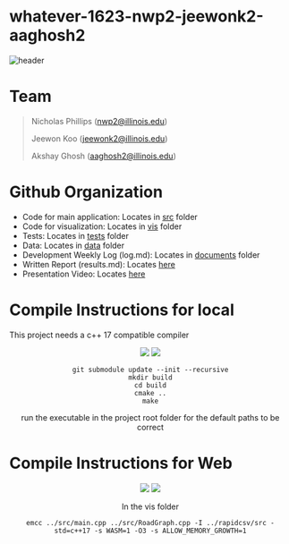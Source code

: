 # whatever-1623-nwp2-jeewonk2-aaghosh2

![header](https://capsule-render.vercel.app/api?type=soft&&color=timeAuto&height=200&section=header&text=US%20Road%20Map&fontSize=60&fontAlignY=43&desc=+What+is+the+most+efficient+way+to+traverse+the+United+States+by+road?&descAlign=50&descAlignY=70&animation=twinkling)


# Team 
> Nicholas Phillips (nwp2@illinois.edu)
>
> Jeewon Koo (jeewonk2@illinois.edu)
> 
> Akshay Ghosh (aaghosh2@illinois.edu)


# Github Organization 
- Code for main application: Locates in [src](https://github-dev.cs.illinois.edu/hdeep2/whatever-1623-nwp2-jeewonk2-aaghosh2/tree/main/src) folder
- Code for visualization: Locates in [vis](https://github-dev.cs.illinois.edu/hdeep2/whatever-1623-nwp2-jeewonk2-aaghosh2/tree/main/vis) folder
- Tests: Locates in [tests](https://github-dev.cs.illinois.edu/hdeep2/whatever-1623-nwp2-jeewonk2-aaghosh2/tree/main/tests) folder
- Data: Locates in [data](https://github-dev.cs.illinois.edu/hdeep2/whatever-1623-nwp2-jeewonk2-aaghosh2/tree/main/data) folder
- Development Weekly Log (log.md): Locates in [documents](https://github-dev.cs.illinois.edu/hdeep2/whatever-1623-nwp2-jeewonk2-aaghosh2/tree/main/documents) folder
- Written Report (results.md): Locates [here](https://github-dev.cs.illinois.edu/hdeep2/whatever-1623-nwp2-jeewonk2-aaghosh2/blob/main/documents/results.md)
- Presentation Video: Locates [here](https://drive.google.com/file/d/1BGJcbniiKzRWmkzaajew9BuRUCyQTONr/view?usp=sharing)


# Compile Instructions for local

This project needs a c++ 17 compatible compiler

<div align=center>

<img src="https://img.shields.io/badge/Windows-0078D6?style=for-the-badge&logo=Windows&logoColor=white"> <img src="https://img.shields.io/badge/mac%20OS-000000?style=for-the-badge&logo=MacOS&logoColor=white"> 

```
git submodule update --init --recursive
mkdir build
cd build
cmake ..
make
```

run the executable in the project root folder for the default paths to be correct

</div>

# Compile Instructions for Web

<div align=center>

<img src="https://img.shields.io/badge/Windows-0078D6?style=for-the-badge&logo=Windows&logoColor=white"> <img src="https://img.shields.io/badge/mac%20OS-000000?style=for-the-badge&logo=MacOS&logoColor=white">

In the vis folder
```
emcc ../src/main.cpp ../src/RoadGraph.cpp -I ../rapidcsv/src -std=c++17 -s WASM=1 -O3 -s ALLOW_MEMORY_GROWTH=1
```

